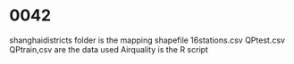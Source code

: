 # 0042
shanghaidistricts folder is the mapping shapefile
16stations.csv QPtest.csv QPtrain,csv are the data used
Airquality is the R script
